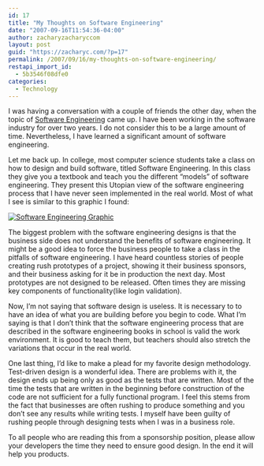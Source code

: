 ```yaml
---
id: 17
title: "My Thoughts on Software Engineering"
date: "2007-09-16T11:54:36-04:00"
author: zacharyzacharyccom
layout: post
guid: "https://zacharyc.com/?p=17"
permalink: /2007/09/16/my-thoughts-on-software-engineering/
restapi_import_id:
  - 5b3546f08dfe0
categories:
  - Technology
---
```


I was having a conversation with a couple of friends the other day, when the topic of [Software Engineering](http://en.wikipedia.org/wiki/Software_engineering) came up. I have been working in the software industry for over two years. I do not consider this to be a large amount of time. Nevertheless, I have learned a significant amount of software engineering.

Let me back up. In college, most computer science students take a class on how to design and build software, titled Software Engineering. In this class they give you a textbook and teach you the different “models” of software engineering. They present this Utopian view of the software engineering process that I have never seen implemented in the real world. Most of what I see is similar to this graphic I found:

[![Software Engineering Graphic](/assets/img/2007/09/3511.jpg?w=1100&ssl=1)](/assets/img/2007/09/3511.jpg?ssl=1 "Software Engineering Graphic")

The biggest problem with the software engineering designs is that the business side does not understand the benefits of software engineering. It might be a good idea to force the business people to take a class in the pitfalls of software engineering. I have heard countless stories of people creating rush prototypes of a project, showing it their business sponsors, and their business asking for it be in production the next day. Most prototypes are not designed to be released. Often times they are missing key components of functionality(like login validation).

Now, I’m not saying that software design is useless. It is necessary to to have an idea of what you are building before you begin to code. What I’m saying is that I don’t think that the software engineering process that are described in the software engineering books in school is valid the work environment. It is good to teach them, but teachers should also stretch the variations that occur in the real world.

One last thing, I’d like to make a plead for my favorite design methodology. Test-driven design is a wonderful idea. There are problems with it, the design ends up being only as good as the tests that are written. Most of the time the tests that are written in the beginning before construction of the code are not sufficient for a fully functional program. I feel this stems from the fact that businesses are often rushing to produce something and you don’t see any results while writing tests. I myself have been guilty of rushing people through designing tests when I was in a business role.

To all people who are reading this from a sponsorship position, please allow your developers the time they need to ensure good design. In the end it will help you products.
